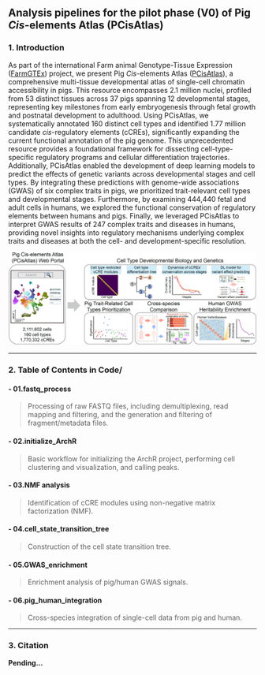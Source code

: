 ## Analysis pipelines for the pilot phase (V0) of Pig *Cis*-elements Atlas (PCisAtlas)

### 1. Introduction

As part of the international Farm animal Genotype-Tissue Expression ([FarmGTEx](https://www.farmgtex.org/)) project, we present Pig *Cis*-elements Atlas ([PCisAtlas](https://PCisAtlas.farmgtex.org/)), a comprehensive multi-tissue developmental atlas of single-cell chromatin accessibility in pigs. This resource encompasses 2.1 million nuclei, profiled from 53 distinct tissues across 37 pigs spanning 12 developmental stages, representing key milestones from early embryogenesis through fetal growth and postnatal development to adulthood. Using PCisAtlas, we systematically annotated 160 distinct cell types and identified 1.77 million candidate *cis*-regulatory elements (cCREs), significantly expanding the current functional annotation of the pig genome. This unprecedented resource provides a foundational framework for dissecting cell-type-specific regulatory programs and cellular differentiation trajectories. Additionally, PCisAtlas enabled the development of deep learning models to predict the effects of genetic variants across developmental stages and cell types. By integrating these predictions with genome-wide associations (GWAS) of six complex traits in pigs, we prioritized trait-relevant cell types and developmental stages. Furthermore, by examining 444,440 fetal and adult cells in humans, we explored the functional conservation of regulatory elements between humans and pigs. Finally, we leveraged PCisAtlas to interpret GWAS results of 247 complex traits and diseases in humans, providing novel insights into regulatory mechanisms underlying complex traits and diseases at both the cell- and development-specific resolution.

![PCisAtlas](https://github.com/FarmGTEx/PCisAtlas_pipeline_V0/blob/main/Image/PCisAtlas.png)

---
### 2. Table of Contents in Code/
#### - 01.fastq_process
> Processing of raw FASTQ files, including demultiplexing, read mapping and filtering, and the generation and filtering of fragment/metadata files.
#### - 02.initialize_ArchR
> Basic workflow for initializing the ArchR project, performing cell clustering and visualization, and calling peaks.
#### - 03.NMF analysis
> Identification of cCRE modules using non-negative matrix factorization (NMF).
#### - 04.cell_state_transition_tree
> Construction of the cell state transition tree.
#### - 05.GWAS_enrichment
> Enrichment analysis of pig/human GWAS signals.
#### - 06.pig_human_integration
> Cross-species integration of single-cell data from pig and human.

---
### 3. Citation
**Pending...**

